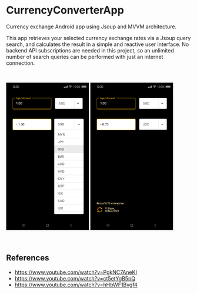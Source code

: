 # CurrencyConverterApp
Currency exchange Android app using Jsoup and MVVM architecture. 

This app retrieves your selected currency exchange rates via a Jsoup query search, and calculates the result in a simple and reactive user interface. No backend API subscriptions are needed in this project, so an unlimited number of search queries can be performed with just an internet connection. 

&ensp;

<img src="app/src/main/res/drawable-v24/currencyconvertermockup.png" height="400" /> <img src="app/src/main/res/drawable-v24/currencyconvertermockup2.png" height="400" />


&ensp;

## References
- https://www.youtube.com/watch?v=PgkNC7AneKI
- https://www.youtube.com/watch?v=ct5etYgB5pQ
- https://www.youtube.com/watch?v=hHbWF1Bvgf4
